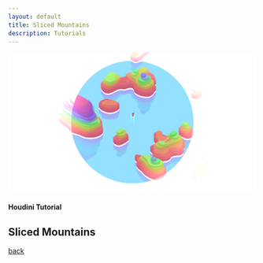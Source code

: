 ```yaml
---
layout: default
title: Sliced Mountains
description: Tutorials
---
```


![Header](../images/mountain.png)

#### Houdini Tutorial
## Sliced Mountains

[back](../)
